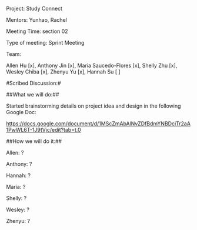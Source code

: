 Project: Study Connect

Mentors: Yunhao, Rachel

Meeting Time: section 02

Type of meeting: Sprint Meeting

Team:

Allen Hu [x], Anthony Jin [x], Maria Saucedo-Flores [x], Shelly Zhu [x], Wesley Chiba [x], Zhenyu Yu [x], Hannah Su [ ]

#Scribed Discussion:#

##What we will do:## 

Started brainstorming details on project idea and design in the following Google Doc:

https://docs.google.com/document/d/1MScZmAbAlNvZDfBdmYNBDciTr2aA1PwWL6T-1J9tVjc/edit?tab=t.0


##How we will do it:##

Allen: ?

Anthony: ?

Hannah: ?

Maria: ?

Shelly: ?

Wesley: ?

Zhenyu: ?


